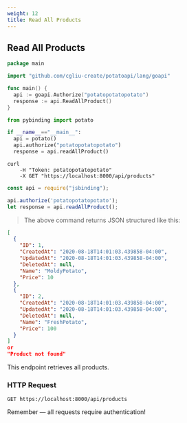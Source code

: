 ```yaml
---
weight: 12
title: Read All Products
--- 
```


## Read All Products

```go
package main

import "github.com/cgliu-create/potatoapi/lang/goapi"

func main() {
  api := goapi.Authorize("potatopotatopotato")
  response := api.ReadAllProduct()
}
```

```python
from pybinding import potato

if __name__=="__main__":
  api = potato()
  api.authorize("potatopotatopotato")
  response = api.readAllProduct()
```

```shell
curl
    -H "Token: potatopotatopotato"
    -X GET "https://localhost:8000/api/products"
```

```javascript
const api = require("jsbinding");

api.authorize('potatopotatopotato');
let response = api.readAllProduct();
```

> The above command returns JSON structured like this:

```json
[
  {
    "ID": 1,
    "CreatedAt": "2020-08-18T14:01:03.439858-04:00",
    "UpdatedAt": "2020-08-18T14:01:03.439858-04:00",
    "DeletedAt": null,
    "Name": "MoldyPotato",
    "Price": 10
  },
  {
    "ID": 2,
    "CreatedAt": "2020-08-18T14:01:03.439858-04:00",
    "UpdatedAt": "2020-08-18T14:01:03.439858-04:00",
    "DeletedAt": null,
    "Name": "FreshPotato",
    "Price": 100
  }
]
or
"Product not found"
```

This endpoint retrieves all products.

### HTTP Request

`GET https://localhost:8000/api/products`

<aside class="success">
Remember — all requests require authentication!
</aside>
